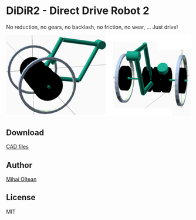 # DiDiR2 - Direct Drive Robot 2

No reduction, no gears, no backlash, no friction, no wear, ... Just drive!

![DiDiR2](https://github.com/DiDiR2/cad/blob/main/pictures/didir2.png)

## Download

[CAD files](https://github.com/didir2/cad)

## Author

[Mihai Oltean](https://mihaioltean.github.io)

## License

MIT